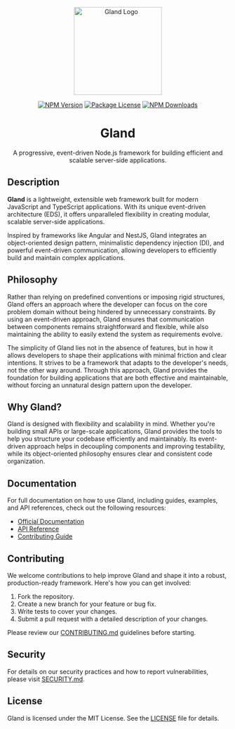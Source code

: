 <p align="center">
  <a href="#" target="blank"><img src="https://github.com/glandjs/glandjs.github.io/blob/main/public/logo.png" width="200" alt="Gland Logo" /></a>
</p>

<p align="center">
  <a href="https://npmjs.com/package/@glandjs/common" target="_blank"><img src="https://img.shields.io/npm/v/@glandjs/common.svg" alt="NPM Version" /></a>
  <a href="https://npmjs.com/package/@glandjs/common" target="_blank"><img src="https://img.shields.io/npm/l/@glandjs/common.svg" alt="Package License" /></a>
  <a href="https://npmjs.com/package/@glandjs/common" target="_blank"><img src="https://img.shields.io/npm/dm/@glandjs/common.svg" alt="NPM Downloads" /></a>
</p>

<h1 align="center">Gland</h1>

<p align="center">A progressive, event-driven Node.js framework for building efficient and scalable server-side applications.</p>

## Description

**Gland** is a lightweight, extensible web framework built for modern JavaScript and TypeScript applications. With its unique event-driven architecture (EDS), it offers unparalleled flexibility in creating modular, scalable server-side applications.

Inspired by frameworks like Angular and NestJS, Gland integrates an object-oriented design pattern, minimalistic dependency injection (DI), and powerful event-driven communication, allowing developers to efficiently build and maintain complex applications.

## Philosophy

Rather than relying on predefined conventions or imposing rigid structures, Gland offers an approach where the developer can focus on the core problem domain without being hindered by unnecessary constraints. By using an event-driven approach, Gland ensures that communication between components remains straightforward and flexible, while also maintaining the ability to easily extend the system as requirements evolve.

The simplicity of Gland lies not in the absence of features, but in how it allows developers to shape their applications with minimal friction and clear intentions. It strives to be a framework that adapts to the developer's needs, not the other way around. Through this approach, Gland provides the foundation for building applications that are both effective and maintainable, without forcing an unnatural design pattern upon the developer.

## Why Gland?

Gland is designed with flexibility and scalability in mind. Whether you're building small APIs or large-scale applications, Gland provides the tools to help you structure your codebase efficiently and maintainably. Its event-driven approach helps in decoupling components and improving testability, while its object-oriented philosophy ensures clear and consistent code organization.

## Documentation

For full documentation on how to use Gland, including guides, examples, and API references, check out the following resources:

- [Official Documentation](#)
- [API Reference](#/api)
- [Contributing Guide](https://github.com/glandjs/gland/blob/main/docs/CONTRIBUTING.md)

## Contributing

We welcome contributions to help improve Gland and shape it into a robust, production-ready framework. Here's how you can get involved:

1. Fork the repository.
2. Create a new branch for your feature or bug fix.
3. Write tests to cover your changes.
4. Submit a pull request with a detailed description of your changes.

Please review our [CONTRIBUTING.md](https://github.com/glandjs/gland/blob/main/docs/CONTRIBUTING.md) guidelines before starting.

## Security

For details on our security practices and how to report vulnerabilities, please visit [SECURITY.md](https://github.com/glandjs/gland/blob/main/docs/SECURITY).

## License

Gland is licensed under the MIT License. See the [LICENSE](https://github.com/glandjs/gland/blob/main/LICENSE) file for details.
